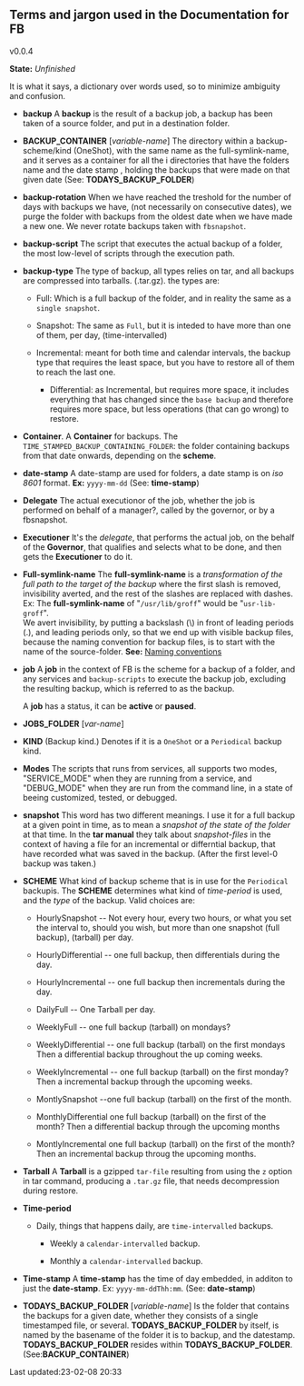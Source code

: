 Terms and jargon used in the Documentation for FB
-------------------------------------------------

v0.0.4

**State:** *Unfinished*

It is what it says, a dictionary over words used, so to
minimize ambiguity and confusion.


* **backup** 
	A **backup** is the result of a backup job, a backup has
	been taken of a source folder, and put in a destination
	folder.

* **BACKUP\_CONTAINER** [*variable-name*]
The directory within a backup-scheme/kind (OneShot),
with the same name as the full-symlink-name, and it serves
as a container for all the i directories that have the
folders name and the date stamp , holding the backups that
were made on that given date (See: **TODAYS\_BACKUP\_FOLDER**)

* **backup-rotation**
	When we have reached the treshold for the number of days
	with backups we have, (not necessarily on consecutive
	dates), we purge the folder with backups   from  the
	oldest date when we have made a new one. We never rotate
	backups taken with `fbsnapshot`.


* **backup-script** The script that executes the actual
	backup of a folder, the most low-level of scripts through
	the execution path.

* **backup-type** The type of backup, all types relies on
	tar, and all backups are compressed into tarballs.
	(.tar.gz). the types are:

	* Full: Which is a full backup of the folder, and in
		reality the same as a `single snapshot`.

	* Snapshot: The same as `Full`, but it is inteded to have
		more than one of them, per day, (time-intervalled)

  * Incremental: meant for both time and calendar intervals,
	  the backup type that requires the least space, but you
		have to restore all of them to reach the last one.

	* Differential: as Incremental, but  requires more space,
		it includes everything that has changed since the `base
		backup` and therefore requires more space, but less
		operations (that can go wrong)  to restore.


<!-- * bucket a folder containing different **Schemes** and
	**Kinds**, that in turn contains scripts/jobs.
--->

* **Container**. A **Container** for backups.
  The `TIME_STAMPED_BACKUP_CONTAINING_FOLDER`: the folder
	containing backups from that date onwards, depending on
	the **scheme**.

* **date-stamp** A date-stamp are used for folders, a date
	stamp is on *iso 8601* format. **Ex:** `yyyy-mm-dd`
	(See: **time-stamp**)

* **Delegate** The actual executionor of the job, whether
	the job is performed on behalf of a manager?, called by the
	governor, or by a fbsnapshot.

* **Executioner** It's the *delegate*, that performs the
	actual job, on the behalf of the **Governor**, that
	qualifies and selects what to be done, and then gets the
	**Executioner** to do it.

* **Full-symlink-name** The **full-symlink-name** is a
	*transformation of the full path to the target of the
	backup* where the first slash is removed, invisibility
	averted, and the rest of the slashes are replaced with
	dashes.<br/> Ex: The **full-symlink-name** of
	"`/usr/lib/groff`" would be "`usr-lib-groff`".<br/>
	We avert invisibility, by putting a backslash (\\) in front
	of leading periods (.), and leading periods only, so that we
	end up with visible backup files, because the naming
	convention for backup files, is to start with the name of
	the source-folder.
	**See:** [Naming conventions](https://github.com/McUsr/FB/blob/main/Docs/technical/namingconventions.md) 

* **job**  A **job** in the context of FB is the scheme for
	a backup of a folder, and  any services and
	`backup-scripts` to execute the backup job, excluding the
	resulting backup, which is referred to as the backup. 

	A **job** has a status, it can be **active** or
	**paused**.

* **JOBS_FOLDER** [*var-name*]
	
* **KIND** (Backup kind.) Denotes if it is a `OneShot` or a
	`Periodical` backup kind.

* **Modes** The scripts that runs from services, all
	supports two modes, "SERVICE_MODE" when they are running
	from a service, and "DEBUG_MODE" when they are run from
	the command line, in a state of beeing customized, tested,
	or debugged.

* **snapshot** This word has two different meanings. 
  I use it for a full backup at a given point in time, as to
	mean a *snapshot of the state of the folder* at that time.
	In the **tar manual** they talk about *snapshot-files* in
	the context of having a file for an incremental or
	differntial backup, that have recorded what was saved in
	the backup. (After the first level-0 backup was taken.)

* **SCHEME** What kind of backup scheme that is in use for
	the `Periodical` backupis. The **SCHEME** determines what
	kind of *time-period* is used, and the *type* of the
	backup.  Valid choices are: 

  
	* HourlySnapshot -- Not every hour, every two hours, or what
you set the interval to, should you wish, but  more than
one snapshot (full backup), (tarball) per day.

	* HourlyDifferential -- one full backup, then differentials
		during the day.

	* HourlyIncremental -- one full backup then incrementals
		during the day.

	* DailyFull -- One Tarball per day.

	* WeeklyFull -- one full backup (tarball) on mondays?

 	* WeeklyDifferential -- one full backup (tarball) on
		 the first mondays Then a differential backup throughout the
		up coming  weeks.

	* WeeklyIncremental -- one full backup (tarball) on
		the first monday? Then a incremental backup through the 
		upcoming weeks.

	* MontlySnapshot --one full backup (tarball) on the first
		of the month.

	* MonthlyDifferential one full backup (tarball) on the
		first of the month? Then a differential backup through
		the upcoming  months

	* MontlyIncremental one full backup (tarball) on the first
		of the month? Then an incremental backup throug the
		upcoming months.

* **Tarball** A **Tarball** is a gzipped `tar-file`
	resulting from using the `z` option in tar command,
	producing a `.tar.gz` file, that needs decompression
	during restore.

* **Time-period**

  * Daily, things that happens daily, are `time-intervalled`
		backups.

	* Weekly a `calendar-intervalled` backup.

	* Monthly a `calendar-intervalled` backup.
	
* **Time-stamp** A **time-stamp** has the time of day
embedded, in additon to just the **date-stamp**.
Ex: `yyyy-mm-ddThh:mm`.  (See: **date-stamp**)

* **TODAYS\_BACKUP\_FOLDER** [*variable-name*]
Is the folder that contains the backups for a given date,
whether they consists of a single timestamped file, or
several. **TODAYS\_BACKUP\_FOLDER** by itself, is named by the
basename of the folder it is to backup, and the  datestamp.
 **TODAYS\_BACKUP\_FOLDER** resides within
**TODAYS\_BACKUP\_FOLDER**. (See:**BACKUP_CONTAINER**)


Last updated:23-02-08 20:33

